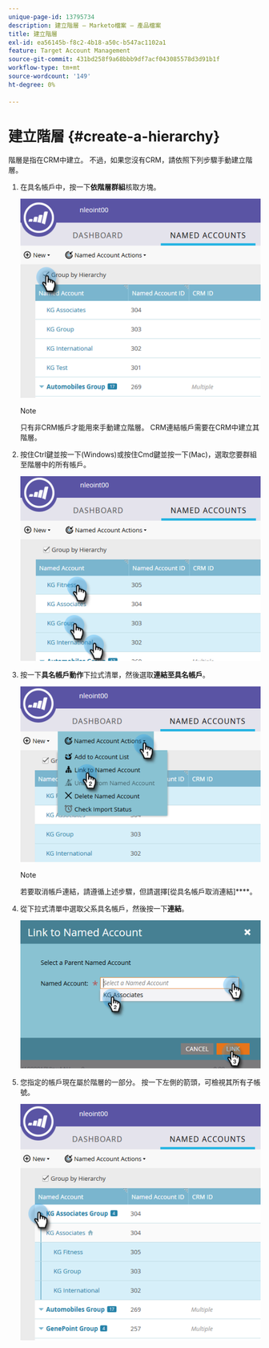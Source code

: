 ```yaml
---
unique-page-id: 13795734
description: 建立階層 — Marketo檔案 — 產品檔案
title: 建立階層
exl-id: ea56145b-f8c2-4b18-a50c-b547ac1102a1
feature: Target Account Management
source-git-commit: 431bd258f9a68bbb9df7acf043085578d3d91b1f
workflow-type: tm+mt
source-wordcount: '149'
ht-degree: 0%

---
```


# 建立階層 {#create-a-hierarchy}

階層是指在CRM中建立。 不過，如果您沒有CRM，請依照下列步驟手動建立階層。

1. 在具名帳戶中，按一下&#x200B;**依階層群組**&#x200B;核取方塊。

   ![](assets/create-a-hierarchy-1.png)

   >[!NOTE]
   >
   >只有非CRM帳戶才能用來手動建立階層。 CRM連結帳戶需要在CRM中建立其階層。

1. 按住Ctrl鍵並按一下(Windows)或按住Cmd鍵並按一下(Mac)，選取您要群組至階層中的所有帳戶。

   ![](assets/create-a-hierarchy-2.png)

1. 按一下&#x200B;**具名帳戶動作**&#x200B;下拉式清單，然後選取&#x200B;**連結至具名帳戶**。

   ![](assets/create-a-hierarchy-3.png)

   >[!NOTE]
   >
   >若要取消帳戶連結，請遵循上述步驟，但請選擇[從具名帳戶取消連結]****。

1. 從下拉式清單中選取父系具名帳戶，然後按一下&#x200B;**連結**。

   ![](assets/create-a-hierarchy-4.png)

1. 您指定的帳戶現在屬於階層的一部分。 按一下左側的箭頭，可檢視其所有子帳號。

   ![](assets/create-a-hierarchy-5.png)

